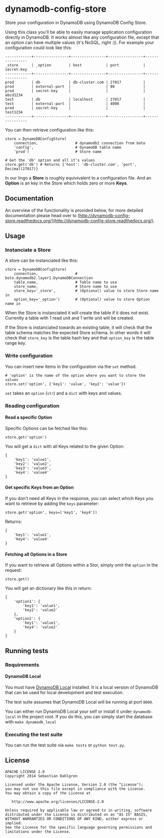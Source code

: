 # dynamodb-config-store

Store your configuration in DynamoDB using DynamoDB Config Store.

Using this class you'll be able to easily manage application configuration directly in DynamoDB. It works almost like any configuration file, except that an option can have multiple values (it's NoSQL, right :)). For example your configuration could look like this:

    ------------+----------------+----------------+----------------+----------------
    _store      | _option        | host           | port           | secret-key
    ------------+----------------+----------------+----------------+----------------
    prod        | db             | db-cluster.com | 27017          |
    prod        | external-port  |                | 80             |
    prod        | secret-key     |                |                | abcd1234
    test        | db             | localhost      | 27017          |
    test        | external-port  |                | 4000           |
    prod        | secret-key     |                |                | test1234
    ------------+----------------+----------------+----------------+----------------

You can then retrieve configuration like this:

    store = DynamoDBConfigStore(
        connection,                 # dynamodb2 connection from boto
        'config',                   # DynamoDB table name
        'prod')                     # Store name

    # Get the 'db' option and all it's values
    store.get('db') # Returns {'host': 'db-cluster.com', 'port', Decimal(27017)}

In our lingo a **Store** is roughly equivivalent to a configuration file. And an **Option** is an key in the Store which holds zero or more **Keys**.

## Documentation

An overview of the functionality is provided below, for more detailed documentation please head over to [http://dynamodb-config-store.readthedocs.org/](http://dynamodb-config-store.readthedocs.org/).

## Usage

### Instanciate a Store

A store can be instanciated like this:

    store = DynamoDBConfigStore(
        connection,                 # boto.dynamodb2.layer1.DynamoDBConnection
        table_name,                 # Table name to use
        store_name,                 # Store name to use
        store_key='_store',         # (Optional) value to store Store name in
        option_key='_option')       # (Optional) value to store Option name in

When the Store is instanciated it will create the table if it does not exist. Currently a table with 1 read unit and 1 write unit will be created.

If the Store is instanciated towards an existing table, it will check that the table schema matches the expected Store schema. In other words it will check that `store_key` is the table hash key and that `option_key` is the table range key.

### Write configuration

You can insert new items in the configuration via the `set` method.

    # 'option' is the name of the option where you want to store the values
    store.set('option', {'key1': 'value', 'key2': 'value'})

`set` takes an `option` (`str`) and a `dict` with keys and values.

### Reading configuration

#### Read a specific Option

Specific Options can be fetched like this:

    store.get('option')

You will get a `dict` with all Keys related to the given Option:

    {
        'key1': 'value1',
        'key2': 'value2',
        'key3': 'value3',
        'key4': 'value4'
    }

#### Get specific Keys from an Option

If you don't need all Keys in the response, you can select which Keys you want to retrieve by adding the `keys` parameter:

    store.get('option', keys=['key1', 'key4'])

Returns:

    {
        'key1': 'value1',
        'key4': 'value4'
    }

#### Fetching all Options in a Store

If you want to retrieve all Options within a Stor, simply omit the `option` in the request:

    store.get()

You will get an dictionary like this in return:

    {
        'option1': {
            'key1': 'value1',
            'key2': 'value2'
        },
        'option2': {
            'key1': 'value1',
            'key4': 'value2'
        }
    }

## Running tests

### Requirements

#### DynamoDB Local

You must have [DynamoDB Local](http://docs.aws.amazon.com/amazondynamodb/latest/developerguide/Tools.DynamoDBLocal.html) installed. It is a local version of DynamoDB that can be used for local development and test execution.

The test suite assumes that DynamoDB Local will be running at port `8000`.

You can either run DynamoDB Local your self or install it under `dynamodb-local` in the project root. If you do this, you can simply start the database with `make dynamodb_local`

### Executing the test suite

You can run the test suite via `make tests` or `python test.py`.

## License

    APACHE LICENSE 2.0
    Copyright 2014 Sebastian Dahlgren

    Licensed under the Apache License, Version 2.0 (the "License");
    you may not use this file except in compliance with the License.
    You may obtain a copy of the License at

       http://www.apache.org/licenses/LICENSE-2.0

    Unless required by applicable law or agreed to in writing, software
    distributed under the License is distributed on an "AS IS" BASIS,
    WITHOUT WARRANTIES OR CONDITIONS OF ANY KIND, either express or implied.
    See the License for the specific language governing permissions and
    limitations under the License.
